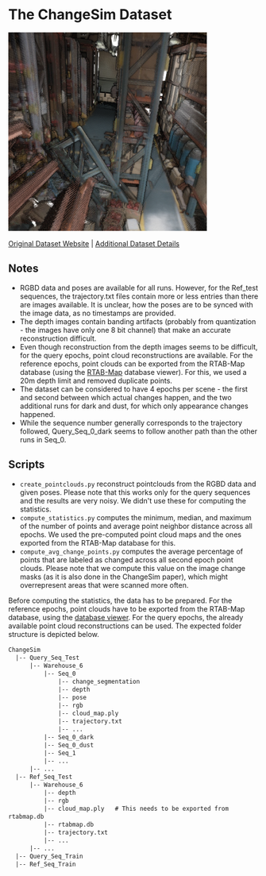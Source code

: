 # The ChangeSim Dataset

<img src=./../../images/ChangeSim.png width="400"/>

[Original Dataset Website](https://sammica.github.io/ChangeSim) | [Additional Dataset Details](https://hpicgs.github.io/multi-temporal-point-cloud-datasets-survey/details/ChangeSim)

## Notes
  - RGBD data and poses are available for all runs. However, for the Ref_test sequences, the trajectory.txt files contain more or less entries than there are images available. It is unclear, how the poses are to be synced with the image data, as no timestamps are provided.
  - The depth images contain banding artifacts (probably from quantization - the images have only one 8 bit channel) that make an accurate reconstruction difficult.
  - Even though reconstruction from the depth images seems to be difficult, for the query epochs, point cloud reconstructions are available. For the reference epochs, point clouds can be exported from the RTAB-Map database (using the [RTAB-Map](http://introlab.github.io/rtabmap/) database viewer). For this, we used a 20m depth limit and removed duplicate points. 
  - The dataset can be considered to have 4 epochs per scene - the first and second between which actual changes happen, and the two additional runs for dark and dust, for which only appearance changes happened.
  - While the sequence number generally corresponds to the trajectory followed, Query_Seq_0_dark seems to follow another path than the other runs in Seq_0.


## Scripts
* `create_pointclouds.py` reconstruct pointclouds from the RGBD data and given poses. Please note that this works only for the query sequences and the results are very noisy. We didn't use these for computing the statistics.
* `compute_statistics.py` computes the minimum, median, and maximum of the number of points and average point neighbor distance across all epochs. We used the pre-computed point cloud maps and the ones exported from the RTAB-Map database for this.
* `compute_avg_change_points.py` computes the average percentage of points that are labeled as changed across all second epoch point clouds. Please note that we compute this value on the image change masks (as it is also done in the ChangeSim paper), which might overrepresent areas that were scanned more often.

Before computing the statistics, the data has to be prepared. For the reference epochs, point clouds have to be exported from the RTAB-Map database, using the [database viewer](https://github.com/introlab/rtabmap/wiki/Tools).
For the query epochs, the already available point cloud reconstructions can be used. The expected folder structure is depicted below.

```
ChangeSim
  |-- Query_Seq_Test
      |-- Warehouse_6
          |-- Seq_0
              |-- change_segmentation
              |-- depth
              |-- pose
              |-- rgb
              |-- cloud_map.ply
              |-- trajectory.txt
              |-- ...
          |-- Seq_0_dark
          |-- Seq_0_dust
          |-- Seq_1
          |-- ...
      |-- ...
  |-- Ref_Seq_Test
      |-- Warehouse_6
          |-- depth
          |-- rgb
          |-- cloud_map.ply   # This needs to be exported from rtabmap.db
          |-- rtabmap.db
          |-- trajectory.txt
          |-- ...
      |-- ...
  |-- Query_Seq_Train
  |-- Ref_Seq_Train
```